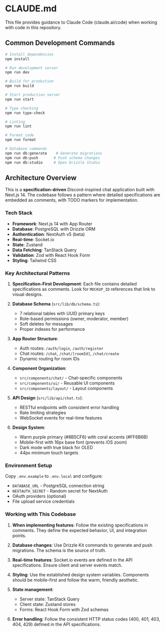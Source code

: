 # CLAUDE.md

This file provides guidance to Claude Code (claude.ai/code) when working with code in this repository.

## Common Development Commands

```bash
# Install dependencies
npm install

# Run development server
npm run dev

# Build for production
npm run build

# Start production server
npm run start

# Type checking
npm run type-check

# Linting
npm run lint

# Format code
npm run format

# Database commands
npm run db:generate    # Generate migrations
npm run db:push       # Push schema changes
npm run db:studio     # Open Drizzle Studio
```

## Architecture Overview

This is a **specification-driven** Discord-inspired chat application built with Next.js 14. The codebase follows a pattern where detailed specifications are embedded as comments, with TODO markers for implementation.

### Tech Stack
- **Framework**: Next.js 14 with App Router
- **Database**: PostgreSQL with Drizzle ORM
- **Authentication**: NextAuth v5 (beta)
- **Real-time**: Socket.io
- **State**: Zustand
- **Data Fetching**: TanStack Query
- **Validation**: Zod with React Hook Form
- **Styling**: Tailwind CSS

### Key Architectural Patterns

1. **Specification-First Development**: Each file contains detailed specifications as comments. Look for `MOCKUP_ID` references that link to visual designs.

2. **Database Schema** (`src/lib/db/schema.ts`):
   - 7 relational tables with UUID primary keys
   - Role-based permissions (owner, moderator, member)
   - Soft deletes for messages
   - Proper indexes for performance

3. **App Router Structure**:
   - Auth routes: `/auth/login`, `/auth/register`
   - Chat routes: `/chat`, `/chat/[roomId]`, `/chat/create`
   - Dynamic routing for room IDs

4. **Component Organization**:
   - `src/components/chat/` - Chat-specific components
   - `src/components/ui/` - Reusable UI components
   - `src/components/layout/` - Layout components

5. **API Design** (`src/lib/api/chat.ts`):
   - RESTful endpoints with consistent error handling
   - Rate limiting strategies
   - WebSocket events for real-time features

6. **Design System**:
   - Warm purple primary (#8B5CF6) with coral accents (#FF6B6B)
   - Mobile-first with 16px base font (prevents iOS zoom)
   - Dark mode with true black for OLED
   - 44px minimum touch targets

### Environment Setup

Copy `.env.example` to `.env.local` and configure:
- `DATABASE_URL` - PostgreSQL connection string
- `NEXTAUTH_SECRET` - Random secret for NextAuth
- OAuth providers (optional)
- File upload service credentials

### Working with This Codebase

1. **When implementing features**: Follow the existing specifications in comments. They define the expected behavior, UI, and integration points.

2. **Database changes**: Use Drizzle Kit commands to generate and push migrations. The schema is the source of truth.

3. **Real-time features**: Socket.io events are defined in the API specifications. Ensure client and server events match.

4. **Styling**: Use the established design system variables. Components should be mobile-first and follow the warm, friendly aesthetic.

5. **State management**: 
   - Server state: TanStack Query
   - Client state: Zustand stores
   - Forms: React Hook Form with Zod schemas

6. **Error handling**: Follow the consistent HTTP status codes (400, 401, 403, 404, 429) defined in the API specifications.